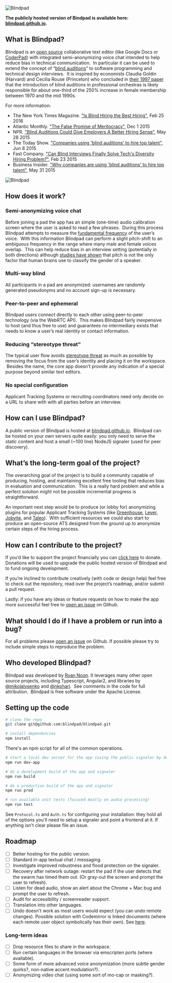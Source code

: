 ![Blindpad](https://raw.githubusercontent.com/blindpad/blindpad/master/src/assets/bp_splash.png)

**The publicly hosted version of Bindpad is available here: [blindpad.github.io](https://blindpad.github.io).**


## What is Blindpad?
Blindpad is an [open source](https://github.com/blindpad/blindpad) collaborative text editor (like Google Docs or [CoderPad](https://coderpad.io)) with integrated semi-anonymizing voice chat intended to help reduce bias in technical communication.  In particular it can be used to extend the concept of “[blind auditions](https://en.wikipedia.org/wiki/Blind_audition)” to software programming and technical design interviews.  It is inspired by economists Claudia Goldin (Harvard) and Cecilia Rouse (Princeton) who concluded in [their 1997 paper](https://www.aeaweb.org/articles?id=10.1257/aer.90.4.715) that the introduction of blind auditions in professional orchestras is likely responsible for about one-third of the 250% increase in female membership between 1970 and the mid 1990s.

For more information:
- The New York Times Magazine. ["Is Blind Hiring the Best Hiring"](http://www.nytimes.com/2016/02/28/magazine/is-blind-hiring-the-best-hiring.html), Feb 25 2016
- Atlantic Monthly. ["The False Promise of Meritocracy"](http://www.theatlantic.com/business/archive/2015/12/meritocracy/418074/), Dec 1 2015
- NPR. ["Blind Auditions Could Give Employers A Better Hiring Sense"](http://www.npr.org/sections/alltechconsidered/2015/05/28/410264592/blind-auditions-could-give-employers-a-better-hiring-sense), May 28 2015
- The Today Show. ["Companies using 'blind auditions' to hire top talent"](http://www.today.com/video/companies-using-blind-auditions-to-hire-top-talent-459650627844), Jun 8 2015
- Fast Company. ["Can Blind Interviews Finally Solve Tech's Diversity Hiring Problem?"](http://www.fastcompany.com/3042618/strong-female-lead/can-blind-interviews-finally-solve-techs-diversity-hiring-problem), Feb 23 2015
- Business Insider. ["Why companies are using 'blind auditions' to hire top talent"](http://www.businessinsider.com/companies-are-using-blind-auditions-to-hire-top-talent-2015-5), May 31 2015

![Blindpad](https://raw.githubusercontent.com/blindpad/blindpad/master/src/assets/bp_screenshot.png)

## How does it work?
### Semi-anonymizing voice chat
Before joining a pad the app has an simple (one-time) audio calibration screen where the user is asked to read a few phrases.  During this process Blindpad attempts to measure the [fundamental frequency](https://en.wikipedia.org/wiki/Fundamental_frequency) of the user’s voice.  With this information Blindpad can perform a slight pitch-shift to an ambiguous frequency in the range where many male and female voices overlap.  This can help reduce bias in an interview setting (potentially in both directions) although [studies have shown](http://www.ncbi.nlm.nih.gov/pubmed/22080221) that pitch is not the only factor that human brains use to classify the gender of a speaker.

### Multi-way blind
All participants in a pad are anonymized: usernames are randomly generated pseudonyms and no account sign-up is necessary.

### Peer-to-peer and ephemeral
Blindpad users connect directly to each other using peer-to-peer technology (via the WebRTC API).  This makes Blindpad fairly inexpensive to host (and thus free to use) and guarantees no intermediary exists that needs to know a user’s real identity or contact information.

### Reducing “stereotype threat”
The typical user flow avoids [stereotype threat](https://en.wikipedia.org/wiki/Stereotype_threat) as much as possible by removing the focus from the user’s identity and placing it on the workspace.  Besides the name, the core app doesn’t provide any indication of a special purpose beyond similar text editors.

### No special configuration
Applicant Tracking Systems or recruiting coordinators need only decide on a URL to share with with all parties before an interview.


## How can I use Blindpad?
A public version of Blindpad is hosted at [blindpad.github.io](https://blindpad.github.io).  Blindpad can be hosted on your own servers quite easily: you only need to serve the static content and host a small (~100 line) NodeJS signaler (used for peer discovery).

## What’s the long-term goal of the project?
The overarching goal of the project is to build a community capable of producing, hosting, and maintaining excellent free tooling that reduces bias in evaluation and communication.  This is a really hard problem and while a perfect solution might not be possible incremental progress is straightforward.

An important next step would be to produce (or lobby for) anonymizing plugins for popular Applicant Tracking Systems (like [Greenhouse](https://www.greenhouse.io/), [Lever](http://www.lever.co/), [Jobvite](http://www.jobvite.com/), and [Taleo](http://www.oracle.com/us/products/applications/taleo/enterprise/overview/index.html)).  With sufficient resources we could also start to produce an open-source ATS designed from the ground up to anonymize certain steps of the hiring process.

## How can I contribute to the project?
If you’d like to support the project financially you can [click here](https://www.paypal.com/cgi-bin/webscr?cmd=_s-xclick&hosted_button_id=VW2QSSP76L36N) to donate.  Donations will be used to upgrade the public hosted version of Blindpad and to fund ongoing development.

If you’re inclined to contribute creatively (with code or design help) feel free to check out the repository, read over the project’s roadmap, and/or submit a pull request.

Lastly: if you have any ideas or feature requests on how to make the app more successful feel free to [open an issue](https://github.com/blindpad/blindpad/issues/new) on Github.

## What should I do if I have a problem or run into a bug?
For all problems please [open an issue](https://github.com/blindpad/blindpad/issues/new) on Github.  If possible please try to include simple steps to reproduce the problem.

## Who developed Blindpad?
Blindpad was developed by [Ryan Noon](http://rmnoon.github.io).  It leverages many other open source projects, including Typescript, Angular2, and libraries by [@mikolalysenko](https://github.com/mikolalysenko) and [@nkohari](https://github.com/nkohari).  See comments in the code for full attribution.  Blindpad is free software under the Apache License.

## Setting up the code
```bash
# clone the repo
git clone git@github.com:blindpad/blindpad.git

# install dependencies
npm install
```
There's an npm script for all of the common operations.
```bash
# start a local dev server for the app (using the public signaler by default)
npm run dev-app

# do a development build of the app and signaler
npm run build

# do a production build of the app and signaler
npm run prod

# run available unit tests (focused mostly on audio processing)
npm run test
```

See `Protocol.ts` and `Auth.ts` for configuring your installation: they hold all of the options you'll need to setup a signaler and point a frontend at it.  If anything isn't clear please file an issue.

## Roadmap
- [ ] Better hosting for the public version.
- [ ] Standard in-app textual chat / messaging.
- [ ] Investigate improved robustness and flood protection on the signaler.
- [ ] Recovery after network outage: restart the pad if the user detects that the swarm has timed them out. (Or gray-out the screen and prompt the user to refresh).
- [ ] Listen for dead audio, show an alert about the Chrome + Mac bug and prompt the user to refresh.
- [ ] Audit for accessibility / screenreader support.
- [ ] Translation into other languages.
- [ ] Undo doesn't work as most users would expect (you can undo remote changes).  Possible solution with Codemirror is linked documents (where each remote user object symbolically has their own).  See [here](http://marijnhaverbeke.nl/blog/codemirror-shared-documents.html).

### Long-term ideas
- [ ] Drop resource files to share in the workspace.
- [ ] Run certain languages in the browser via emscripten ports (where available).
- [ ] Some form of more advanced voice anonymization (more subtle gender quirks?, non-native accent modulation?).
- [ ] Anonymizing video chat (using some sort of mo-cap or masking?).

